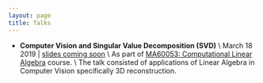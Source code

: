 ```yaml
---
layout: page
title: Talks
---
```


- **Computer Vision and Singular Value Decomposition (SVD)** \\
March 18 2019 | [slides coming soon]() \\
As part of [MA60053: Computational Linear Algebra](http://www.facweb.iitkgp.ac.in/~rkannan/cla2019/cla2019.html) course. \\
The talk consisted of applications of Linear Algebra in Computer Vision specifically 3D reconstruction.
